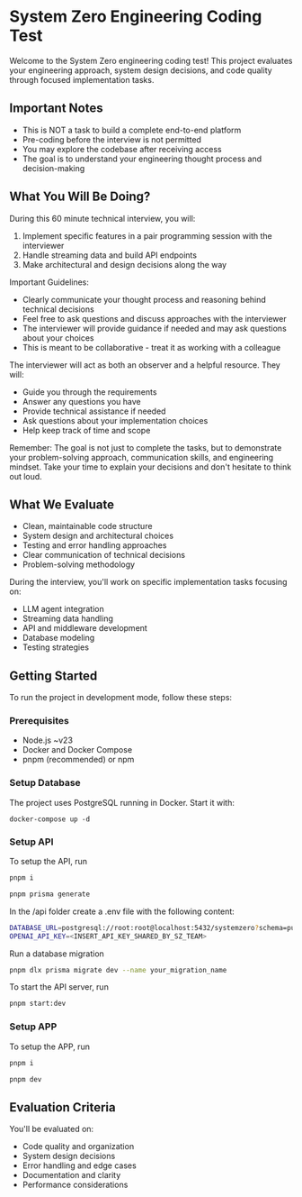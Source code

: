 # System Zero Engineering Coding Test

Welcome to the System Zero engineering coding test! This project evaluates your engineering approach, system design decisions, and code quality through focused implementation tasks.

## Important Notes

- This is NOT a task to build a complete end-to-end platform
- Pre-coding before the interview is not permitted
- You may explore the codebase after receiving access
- The goal is to understand your engineering thought process and decision-making

## What You Will Be Doing?

During this 60 minute technical interview, you will:

1. Implement specific features in a pair programming session with the interviewer
2. Handle streaming data and build API endpoints
3. Make architectural and design decisions along the way

Important Guidelines:
- Clearly communicate your thought process and reasoning behind technical decisions
- Feel free to ask questions and discuss approaches with the interviewer
- The interviewer will provide guidance if needed and may ask questions about your choices
- This is meant to be collaborative - treat it as working with a colleague

The interviewer will act as both an observer and a helpful resource. They will:
- Guide you through the requirements
- Answer any questions you have
- Provide technical assistance if needed
- Ask questions about your implementation choices
- Help keep track of time and scope

Remember: The goal is not just to complete the tasks, but to demonstrate your problem-solving approach, communication skills, and engineering mindset. Take your time to explain your decisions and don't hesitate to think out loud.

## What We Evaluate

- Clean, maintainable code structure
- System design and architectural choices
- Testing and error handling approaches
- Clear communication of technical decisions
- Problem-solving methodology

During the interview, you'll work on specific implementation tasks focusing on:
- LLM agent integration
- Streaming data handling
- API and middleware development
- Database modeling
- Testing strategies

## Getting Started

To run the project in development mode, follow these steps:

### Prerequisites
- Node.js ~v23
- Docker and Docker Compose
- pnpm (recommended) or npm

### Setup Database
The project uses PostgreSQL running in Docker. Start it with:

```ssh
docker-compose up -d
```

### Setup API
To setup the API, run

```sh
pnpm i
```

```sh
pnpm prisma generate
```

In the /api folder create a .env file with the following content:
```sh
DATABASE_URL=postgresql://root:root@localhost:5432/systemzero?schema=public
OPENAI_API_KEY=<INSERT_API_KEY_SHARED_BY_SZ_TEAM>
```

Run a database migration
```sh
pnpm dlx prisma migrate dev --name your_migration_name
``` 

To start the API server, run
```sh
pnpm start:dev
```

### Setup APP
To setup the APP, run 

```sh
pnpm i
```

```sh
pnpm dev
```

## Evaluation Criteria

You'll be evaluated on:
- Code quality and organization
- System design decisions
- Error handling and edge cases
- Documentation and clarity
- Performance considerations